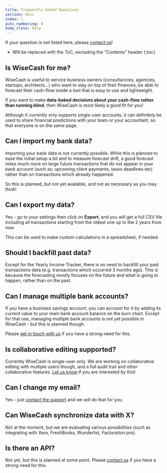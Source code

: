 ```yaml
---
title: Frequently Asked Questions
section: Misc
index: 1
auto_numbering: 0
body_class: help
---
```


If your question is not listed here, please [contact us](mailto:support@wisecashhq.com)!

* Will be replaced with the ToC, excluding the "Contents" header
{:toc}

## Is WiseCash for me?

WiseCash is useful to service business owners (consultancies, agencies, startups, architects...) who want to stay on top of their finances, be able to forecast their cash-flow inside a tool that is easy to use and lightweight.

If you want to make **data-baked decisions about your cash-flow rather than running blind**, then WiseCash is most likely a good fit for you!

Although it currently only supports single-user accounts, it can definitely be used to share financial predictions with your team or your accountant, so that everyone is on the same page.

## Can I import my bank data?

Importing your bank data is not currently possible. While this is planned to ease the initial setup a bit and to measure forecast drift, a good forecast relies much more on large future transactions that do not appear in your bank account (such as: upcoming client payments, taxes deadlines etc) rather than on transactions which already happened.

So this is planned, but not yet available, and not as necessary as you may think!

## Can I export my data?

Yes - go to your settings then click on **Export**, and you will get a full CSV file including all transactions starting from the oldest one up to the 2 years from now.

This can be used to make custom calculations in a spreadsheet, if needed.

## Should I backfill past data?

Except for the Yearly Income Tracker, there is no need to backfill your past transactions data (e.g. transactions which occurred 3 months ago). This is because the forecasting mostly focuses on the future and what is going to happen, rather than on the past.

## Can I manage multiple bank accounts?

If you have a business savings account, you can account for it by adding its current value to your main bank account balance on the burn chart. Except for that use, managing multiple bank accounts is not yet possible in WiseCash - but this is planned though.

Please [get in touch with us](mailto:support@wisecashhq.com) if you have a strong need for this.

## Is collaborative editing supported?

Currently WiseCash is single-user only. We are working on collaborative editing with multiple users though, and a full audit trail and other collaborative features. [Let us know](mailto:support@wisecashhq.com) if you are interested by this!

## Can I change my email?

Yes - just [contact the support](mailto:support@wisecashhq.com) and we will do that for you.

## Can WiseCash synchronize data with X?

Not at the moment, but we are evaluating various possibilities (such as integrating with Xero, FreshBooks, Wunderlist, Facturation.pro).

## Is there an API?

Not yet, but this is planned at some point. Please [contact us](mailto:support@wisecashhq.com) if you have a strong need for this.
